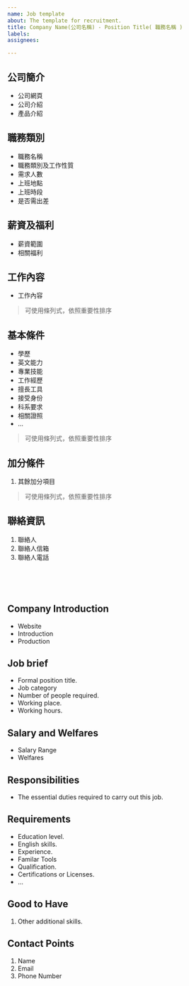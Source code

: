 ```yaml
---
name: Job template
about: The template for recruitment.
title: Company Name(公司名稱) - Position Title( 職務名稱 )
labels: 
assignees:

---
```


## 公司簡介
* 公司網頁
* 公司介紹
* 產品介紹

## 職務類別
* 職務名稱
* 職務類別及工作性質
* 需求人數
* 上班地點
* 上班時段
* 是否需出差

## 薪資及福利
* 薪資範圍
* 相關福利

## 工作內容
* 工作內容
> 可使用條列式，依照重要性排序

## 基本條件
* 學歷
* 英文能力
* 專業技能
* 工作經歷
* 擅長工具
* 接受身份
* 科系要求
* 相關證照
* ...
> 可使用條列式，依照重要性排序

## 加分條件
1. 其餘加分項目
> 可使用條列式，依照重要性排序

## 聯絡資訊
1. 聯絡人
2. 聯絡人信箱
3. 聯絡人電話

<br /><br /><br />

## Company Introduction
* Website
* Introduction
* Production

## Job brief
* Formal position title.
* Job category
* Number of people required.
* Working place.
* Working hours.

## Salary and Welfares
* Salary Range
* Welfares

## Responsibilities
* The essential duties required to carry out this job.

## Requirements
* Education level.
* English skills.
* Experience.
* Familar Tools
* Qualification.
* Certifications or Licenses.
* ...

## Good to Have 
1. Other additional skills.

## Contact Points
1. Name
2. Email
3. Phone Number
